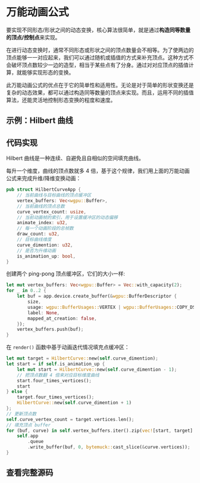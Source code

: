 # 万能动画公式

要实现不同形态/形状之间的动态变换，核心算法很简单，就是通过**构造同等数量的顶点/控制点**来实现。

在进行动态变换时，通常不同形态或形状之间的顶点数量会不相等。为了使两边的顶点能够一一对应起来，我们可以通过随机或插值的方式来补充顶点。这种方式不会破坏顶点数较少一边的造型，相当于某些点有了分身。通过对对应顶点的插值计算，就能够实现形态的变换。

此万能动画公式的优点在于它的简单性和适用性。无论是对于简单的形状变换还是复杂的动态效果，都可以通过构造同等数量的顶点来实现。而且，运用不同的插值算法，还能灵活地控制形态变换的程度和速度。

## 示例：Hilbert 曲线

<WebGPUExample example="hilbert_curve" autoLoad="{true}"></WebGPUExample>

## 代码实现

Hilbert 曲线是一种连续、自避免且自相似的空间填充曲线。

每升一个维度，曲线的顶点数就多 4 倍，基于这个规律，我们用上面的万能动画公式来完成升维/降维变换动画：

```rust
pub struct HilbertCurveApp {
    // 当前曲线与目标曲线的顶点缓冲区
    vertex_buffers: Vec<wgpu::Buffer>,
    // 当前曲线的顶点总数
    curve_vertex_count: usize,
    // 当前动画帧的索引，用于设置缓冲区的动态偏移
    animate_index: u32,
    // 每一个动画阶段的总帧数
    draw_count: u32,
    // 目标曲线维度
    curve_dimention: u32,
    // 是否为升维动画
    is_animation_up: bool,
}
```

创建两个 ping-pong 顶点缓冲区，它们的大小一样:

```rust
let mut vertex_buffers: Vec<wgpu::Buffer> = Vec::with_capacity(2);
for _ in 0..2 {
    let buf = app.device.create_buffer(&wgpu::BufferDescriptor {
        size,
        usage: wgpu::BufferUsages::VERTEX | wgpu::BufferUsages::COPY_DST,
        label: None,
        mapped_at_creation: false,
    });
    vertex_buffers.push(buf);
}
```

在 `render()` 函数中基于动画迭代情况填充点缓冲区：

```rust
let mut target = HilbertCurve::new(self.curve_dimention);
let start = if self.is_animation_up {
    let mut start = HilbertCurve::new(self.curve_dimention - 1);
    // 把顶点数翻 4 倍来对应目标维度曲线
    start.four_times_vertices();
    start
} else {
    target.four_times_vertices();
    HilbertCurve::new(self.curve_dimention + 1)
};
// 更新顶点数
self.curve_vertex_count = target.vertices.len();
// 填充顶点 buffer
for (buf, curve) in self.vertex_buffers.iter().zip(vec![start, target].iter()) {
    self.app
        .queue
        .write_buffer(buf, 0, bytemuck::cast_slice(&curve.vertices));
}
```

## 查看完整源码

<AutoGithubLink customCodePath="intermediate/hilbert-curve"/>
